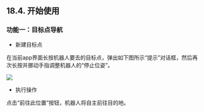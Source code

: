 ﻿## 18.4.	开始使用
### 功能一：目标点导航
* 新建目标点

在当前app界面长按机器人要去的目标点，弹出如下图所示“提示”对话框，然后再次长按并挪动手指调整机器人的“停止位姿”。

<img src="https://imgconvert.csdnimg.cn/aHR0cHM6Ly9oYmltZy5odWFiYW5pbWcuY29tLzhkYjg4OWJlZjQ1NTNkMjdiNTRhZTlmMWRlOGYzZjVlNGIxODliMjBjNjEzLVB0TlRkUF9mdzY1OA?x-oss-process=image/format,png" align=center />

* 执行操作

点击“前往此位置”按钮，机器人将自主前往目的地。